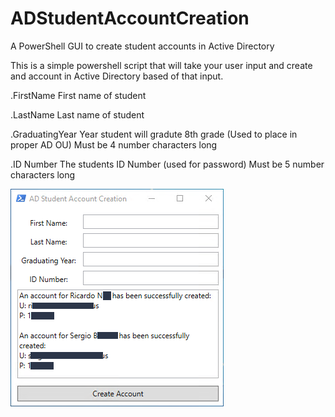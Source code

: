 # ADStudentAccountCreation
A PowerShell GUI to create student accounts in Active Directory

This is a simple powershell script that will take your user input and create and account in Active Directory based of that input.

.FirstName
	First name of student

.LastName
	Last name of student
	
.GraduatingYear
	Year student will gradute 8th grade (Used to place in proper AD OU)
	Must be 4 number characters long

.ID Number
	The students ID Number (used for password)
	Must be 5 number characters long
	
![](Images/ADAccountCreation.png)
